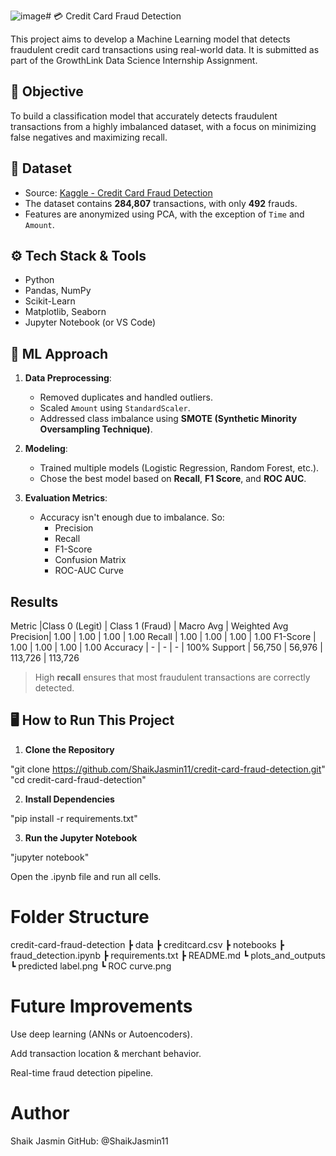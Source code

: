 ![image](https://github.com/user-attachments/assets/8d2b3543-98ce-4935-9dac-d8184457bbbd)# 💳 Credit Card Fraud Detection

This project aims to develop a Machine Learning model that detects fraudulent credit card transactions using real-world data. It is submitted as part of the GrowthLink Data Science Internship Assignment.

## 📌 Objective

To build a classification model that accurately detects fraudulent transactions from a highly imbalanced dataset, with a focus on minimizing false negatives and maximizing recall.

## 📁 Dataset

- Source: [Kaggle - Credit Card Fraud Detection](https://www.kaggle.com/datasets/mlg-ulb/creditcardfraud)
- The dataset contains **284,807** transactions, with only **492** frauds.
- Features are anonymized using PCA, with the exception of `Time` and `Amount`.

## ⚙️ Tech Stack & Tools

- Python
- Pandas, NumPy
- Scikit-Learn
- Matplotlib, Seaborn
- Jupyter Notebook (or VS Code)

## 🧠 ML Approach

1. **Data Preprocessing**:
   - Removed duplicates and handled outliers.
   - Scaled `Amount` using `StandardScaler`.
   - Addressed class imbalance using **SMOTE (Synthetic Minority Oversampling Technique)**.

2. **Modeling**:
   - Trained multiple models (Logistic Regression, Random Forest, etc.).
   - Chose the best model based on **Recall**, **F1 Score**, and **ROC AUC**.

3. **Evaluation Metrics**:
   - Accuracy isn't enough due to imbalance. So:
     - Precision
     - Recall
     - F1-Score
     - Confusion Matrix
     - ROC-AUC Curve

##  Results

Metric	 |Class 0 (Legit) |	Class 1 (Fraud) |	Macro Avg |	Weighted Avg
Precision|   1.00	        |       1.00	    |      1.00 |  1.00
Recall	 |   1.00	        |       1.00	    |      1.00	|  1.00
F1-Score |   1.00	        |       1.00	    |      1.00	|  1.00
Accuracy |    -	          |        -	      |       -   |  100%
Support	 |  56,750	      |     56,976	    |   113,726	| 113,726

> High **recall** ensures that most fraudulent transactions are correctly detected.

## 🖥️ How to Run This Project

1. **Clone the Repository**

"git clone https://github.com/ShaikJasmin11/credit-card-fraud-detection.git"
"cd credit-card-fraud-detection"

2. **Install Dependencies**

"pip install -r requirements.txt"

3. **Run the Jupyter Notebook**

"jupyter notebook"

Open the .ipynb file and run all cells.

# Folder Structure

credit-card-fraud-detection
 ┣ data
    ┣ creditcard.csv
 ┣ notebooks
    ┣ fraud_detection.ipynb
 ┣ requirements.txt
 ┣ README.md
 ┗ plots_and_outputs
     ┗ predicted label.png
     ┗ ROC curve.png

# Future Improvements

Use deep learning (ANNs or Autoencoders).

Add transaction location & merchant behavior.

Real-time fraud detection pipeline.

# Author
Shaik Jasmin
GitHub: @ShaikJasmin11
